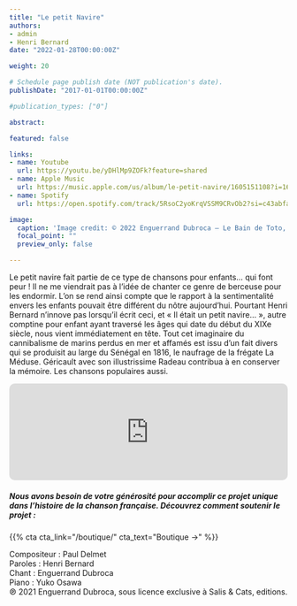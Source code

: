 ```yaml
---
title: "Le petit Navire"
authors:
- admin
- Henri Bernard
date: "2022-01-28T00:00:00Z"

weight: 20

# Schedule page publish date (NOT publication's date).
publishDate: "2017-01-01T00:00:00Z"

#publication_types: ["0"]

abstract: 

featured: false

links:
- name: Youtube
  url: https://youtu.be/yDHlMp9ZOFk?feature=shared
- name: Apple Music
  url: https://music.apple.com/us/album/le-petit-navire/1605151108?i=1605151708
- name: Spotify
  url: https://open.spotify.com/track/5RsoC2yoKrqVSSM9CRvOb2?si=c43abfab66f941f4

image:
  caption: 'Image credit: © 2022 Enguerrand Dubroca – Le Bain de Toto, éditions Bergeret / Collection Lequy http://fantaisiesbergeret.free.fr'
  focal_point: ""
  preview_only: false

---
```


Le petit navire fait partie de ce type de chansons pour enfants… qui font peur ! Il ne me viendrait pas à l’idée de chanter ce genre de berceuse pour les endormir. L’on se rend ainsi compte que le rapport à la sentimentalité envers les enfants pouvait être différent du nôtre aujourd’hui. Pourtant Henri Bernard n’innove pas lorsqu’il écrit ceci, et « Il était un petit navire… », autre comptine pour enfant ayant traversé les âges qui date du début du XIXe siècle, nous vient immédiatement en tête. Tout cet imaginaire du cannibalisme de marins perdus en mer et affamés est issu d’un fait divers qui se produisit au large du Sénégal en 1816, le naufrage de la frégate La Méduse. Géricault avec son illustrissime Radeau contribua à en conserver la mémoire. Les chansons populaires aussi.


<iframe allow="autoplay *; encrypted-media *; fullscreen *; clipboard-write" frameborder="0" height="175" style="width:100%;max-width:720px;overflow:hidden;border-radius:10px;" sandbox="allow-forms allow-popups allow-same-origin allow-scripts allow-storage-access-by-user-activation allow-top-navigation-by-user-activation" src="https://embed.music.apple.com/us/album/le-petit-navire/1605151108?i=1605151708"></iframe>

##### Nous avons besoin de votre générosité pour accomplir ce projet unique dans l’histoire de la chanson française. Découvrez comment soutenir le projet :
{{% cta cta_link="/boutique/" cta_text="Boutique →" %}}

<p>Compositeur : Paul Delmet <br>
Paroles : Henri Bernard<br>
Chant : Enguerrand Dubroca<br>
Piano : Yuko Osawa<br>
℗ 2021 Enguerrand Dubroca, sous licence exclusive à Salis & Cats, editions.</p>


